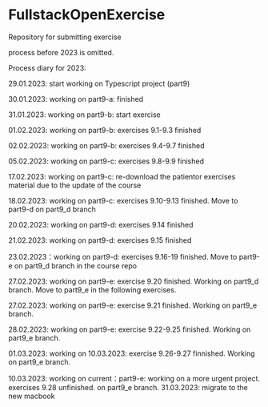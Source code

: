 # FullstackOpenExercise
Repository for submitting exercise

process before 2023 is omitted.

Process diary for 2023:

   29.01.2023: start working on Typescript project (part9)
   
   30.01.2023: working on part9-a: finished
   
   31.01.2023: working on part9-b: start exercise
   
   01.02.2023: working on part9-b: exercises 9.1-9.3 finished
    
   02.02.2023: working on part9-b: exercises 9.4-9.7 finished
   
   05.02.2023: working on part9-c: exercises 9.8-9.9 finished
   
   17.02.2023: working on part9-c: re-download the patientor exercises material due to the update of the course
   
   18.02.2023: working on part9-c: exercises 9.10-9.13 finished. Move to part9-d on part9_d branch
   
   20.02.2023: working on part9-d: exercises 9.14 finished
   
   21.02.2023: working on part9-d: exercises 9.15 finished
   
   23.02.2023：working on part9-d: exercises 9.16-19 finished. Move to part9-e on part9_d branch in the course repo
   
   27.02.2023: working on part9-e: exercise 9.20 finished. Working on part9_d branch. Move to part9_e in the following exercises.
   
   27.02.2023: working on part9-e: exercise 9.21 finished. Working on part9_e branch. 
   
   28.02.2023: working on part9-e: exercise 9.22-9.25 finished. Working on part9_e branch. 
   
   01.03.2023: working on 10.03.2023: exercise 9.26-9.27 finnished. Working on part9_e branch.
   
   10.03.2023: working on current：part9-e: working on a more urgent project. exercises 9.28 unfinished. on part9_e branch. 
   31.03.2023: migrate to the new macbook 
